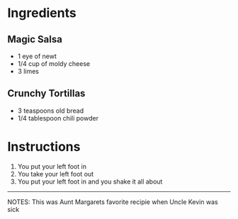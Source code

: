 # Ingredients

## Magic Salsa

- 1 eye of newt
- 1/4 cup of moldy cheese
- 3 limes

## Crunchy Tortillas

- 3 teaspoons old bread
- 1/4 tablespoon chili powder

# Instructions

1. You put your left foot in
2. You take your left foot out
3. You put your left foot in and you shake it all about

--------------------------------
NOTES: This was Aunt Margarets favorite recipie when Uncle Kevin was sick
